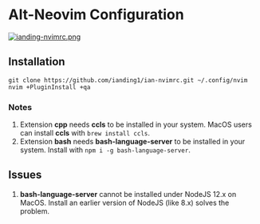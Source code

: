 # Alt-Neovim Configuration

[![ianding-nvimrc.png](https://i.postimg.cc/G3jCrcFc/ianding-nvimrc.png)](https://postimg.cc/kDDZvPYZ)

## Installation

```
git clone https://github.com/ianding1/ian-nvimrc.git ~/.config/nvim
nvim +PluginInstall +qa
```

### Notes

1. Extension **cpp** needs **ccls** to be installed in your system. MacOS users can install **ccls** with `brew install ccls`.
2. Extension **bash** needs **bash-language-server** to be installed in your system. Install with `npm i -g bash-language-server`.

## Issues

1. **bash-language-server** cannot be installed under NodeJS 12.x on MacOS. Install an earlier version of NodeJS (like 8.x) solves the problem.
